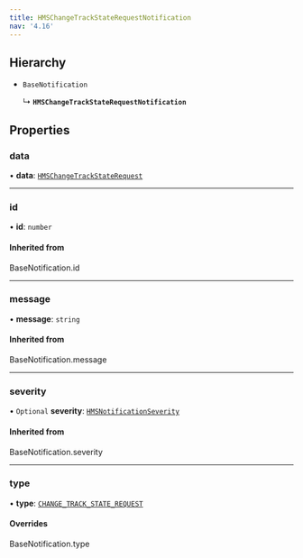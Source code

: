 ```yaml
---
title: HMSChangeTrackStateRequestNotification
nav: '4.16'
---
```


## Hierarchy

- `BaseNotification`

  ↳ **`HMSChangeTrackStateRequestNotification`**

## Properties

### data

• **data**: [`HMSChangeTrackStateRequest`](/api-reference/javascript/v2/interfaces/HMSChangeTrackStateRequest)

---

### id

• **id**: `number`

#### Inherited from

BaseNotification.id

---

### message

• **message**: `string`

#### Inherited from

BaseNotification.message

---

### severity

• `Optional` **severity**: [`HMSNotificationSeverity`](/api-reference/javascript/v2/enums/HMSNotificationSeverity)

#### Inherited from

BaseNotification.severity

---

### type

• **type**: [`CHANGE_TRACK_STATE_REQUEST`](/api-reference/javascript/v2/enums/HMSNotificationTypes#change_track_state_request)

#### Overrides

BaseNotification.type
